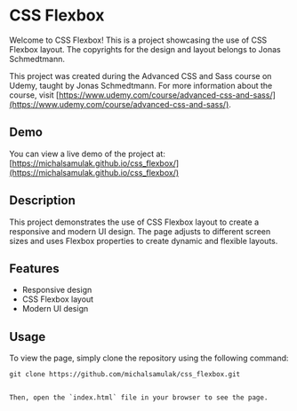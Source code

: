 # CSS Flexbox

Welcome to CSS Flexbox! This is a project showcasing the use of CSS Flexbox layout. The copyrights for the design and layout belongs to Jonas Schmedtmann.

This project was created during the Advanced CSS and Sass course on Udemy, taught by Jonas Schmedtmann. For more information about the course, visit [https://www.udemy.com/course/advanced-css-and-sass/](https://www.udemy.com/course/advanced-css-and-sass/).

## Demo

You can view a live demo of the project at: [https://michalsamulak.github.io/css_flexbox/](https://michalsamulak.github.io/css_flexbox/)

## Description

This project demonstrates the use of CSS Flexbox layout to create a responsive and modern UI design. The page adjusts to different screen sizes and uses Flexbox properties to create dynamic and flexible layouts.

## Features

- Responsive design
- CSS Flexbox layout
- Modern UI design

## Usage

To view the page, simply clone the repository using the following command:

```
git clone https://github.com/michalsamulak/css_flexbox.git


Then, open the `index.html` file in your browser to see the page.
```
